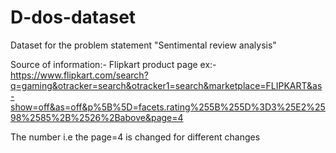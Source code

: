 # D-dos-dataset
Dataset for the problem statement "Sentimental review analysis"

Source of information:- Flipkart product page
ex:- https://www.flipkart.com/search?q=gaming&otracker=search&otracker1=search&marketplace=FLIPKART&as-show=off&as=off&p%5B%5D=facets.rating%255B%255D%3D3%25E2%2598%2585%2B%2526%2Babove&page=4

The number i.e the page=4 is changed for different changes
